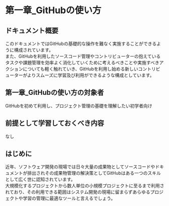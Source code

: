 # 第一章_GitHubの使い方

## ドキュメント概要

このドキュメントではGitHubの基礎的な操作を難なく実施することができるように構成されています。  
また、GitHubを利用したソースコード管理やコントリビューターの抱えているタスクや課題管理を効率よく消化していくために考えるべきことや実施すべきアクションについても軽く触れていき、GitHubを利用し始める新しいコントリビューターがよりスムーズに学習及び利用ができるような構成としています。

## 第一章_GitHubの使い方の対象者

GitHubを初めて利用し、プロジェクト管理の基礎を理解したい初学者向け

## 前提として学習しておくべき内容

なし

## はじめに

近年、ソフトウェア開発の現場では日々大量の成果物としてソースコードやドキュメントが排出されその成果物管理の解決策としてGitHubはある一つのスキルとして広く世に認知されています。  
大規模化するプロジェクトから数人単位の小規模プロジェクトに至るまで利用されており、その利用できる範囲はシステム開発の現場に留まらずあらゆるプロジェクトや学習の管理に最適なツールと言えるでしょう。  
